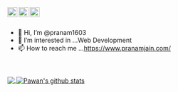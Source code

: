 <a href="https://twitter.com/Pranamjain02?s=08">
  <img align="left" alt="Pranam's Twitter" width="22px" src="https://cdn.jsdelivr.net/npm/simple-icons@v3/icons/twitter.svg" />
</a>
<a href="http://www.linkedin.com/in/pranam-jain">
  <img align="left" alt="Pranam's Linkdein" width="22px" src="https://cdn.jsdelivr.net/npm/simple-icons@v3/icons/linkedin.svg" />
</a>
<a href="https://github.com/pranam1603">
  <img align="left" alt="Pranam's Github" width="22px" src="https://cdn.jsdelivr.net/npm/simple-icons@v3/icons/github.svg" />
</a>

<br/>
<br/>

- 👋 Hi, I’m @pranam1603
- 👀 I’m interested in ...Web Development
- 📫 How to reach me ...https://www.pranamjain.com/

<!---
pranam1603/pranam1603 is a ✨ special ✨ repository because its `README.md` (this file) appears on your GitHub profile.
You can click the Preview link to take a look at your changes.
--->
<br/>
<br/>

<a href="https://github.com/pranam1603">
  <img align="center" src="https://github-readme-stats.vercel.app/api/top-langs/?username=pranam1603&theme=light&hide_langs_below=1" />
</a>
<a href="https://github.com/pranam1603">
 <img align="center" src="https://github-readme-stats.vercel.app/api?username=pranam1603&show_icons=true&theme=light&line_height=27" alt="Pawan's github stats"/>
</a>

<div align="center">
